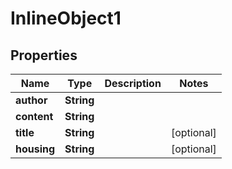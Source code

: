 

# InlineObject1

## Properties

Name | Type | Description | Notes
------------ | ------------- | ------------- | -------------
**author** | **String** |  | 
**content** | **String** |  | 
**title** | **String** |  |  [optional]
**housing** | **String** |  |  [optional]




